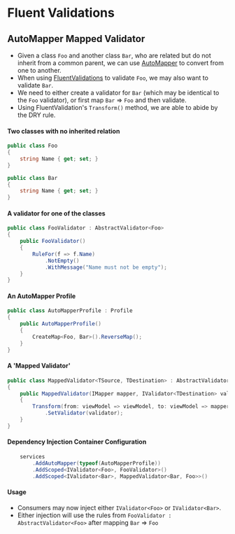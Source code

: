 # Fluent Validations


## AutoMapper Mapped Validator

- Given a class `Foo` and another class `Bar`, who are related but do not inherit from a common parent, we can use [AutoMapper](https://automapper.org/) to convert from one to another. 
- When using [FluentValidations](https://docs.fluentvalidation.net/en/latest/#) to validate `Foo`, we may also want to validate `Bar`. 
- We need to either create a validator for `Bar` (which may be identical to the `Foo` validator), or first map `Bar` => `Foo` and then validate. 
- Using FluentValidation's `Transform()` method, we are able to abide by the DRY rule.

#### Two classes with no inherited relation
```cs
public class Foo
{
    string Name { get; set; }
}

public class Bar
{
    string Name { get; set; }
}
```
#### A validator for one of the classes
```cs
public class FooValidator : AbstractValidator<Foo>
{
    public FooValidator()
    {
        RuleFor(f => f.Name)
            .NotEmpty()
            .WithMessage("Name must not be empty");
    }
}
```
#### An AutoMapper Profile
```cs
public class AutoMapperProfile : Profile
{
    public AutoMapperProfile()
    {
        CreateMap<Foo, Bar>().ReverseMap();
    }
}
```
#### A 'Mapped Validator'
```cs
public class MappedValidator<TSource, TDestination> : AbstractValidator<TSource>
{
    public MappedValidator(IMapper mapper, IValidator<TDestination> validator)
    {
        Transform(from: viewModel => viewModel, to: viewModel => mapper.Map<TSource, TDestination>(viewModel))
            .SetValidator(validator);
    }
}
```
#### Dependency Injection Container Configuration
```cs
    services
        .AddAutoMapper(typeof(AutoMapperProfile))
        .AddScoped<IValidator<Foo>, FooValidator>()
        .AddScoped<IValidator<Bar>, MappedValidator<Bar, Foo>>()

```
#### Usage
- Consumers may now inject either `IValidator<Foo>` or `IValidator<Bar>`.
- Either injection will use the rules from `FooValidator : AbstractValidator<Foo>` after mapping `Bar` => `Foo`